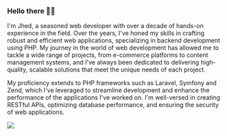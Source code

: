 ### Hello there 👋🤖
I'm Jhed, a seasoned web developer with over a decade of hands-on experience in the field. Over the years, I've honed my skills in crafting robust and efficient web applications, specializing in backend development using PHP. My journey in the world of web development has allowed me to tackle a wide range of projects, from e-commerce platforms to content management systems, and I've always been dedicated to delivering high-quality, scalable solutions that meet the unique needs of each project.

My proficiency extends to PHP frameworks such as Laravel, Symfony and Zend, which I've leveraged to streamline development and enhance the performance of the applications I've worked on. I'm well-versed in creating RESTful APIs, optimizing database performance, and ensuring the security of web applications.

![](https://komarev.com/ghpvc/?username=jhedmendoza&style=for-the-badge)
<!--
[![GitHub Streak](https://streak-stats.demolab.com?user=jhedmendoza&theme=calm)](https://git.io/streak-stats)
-->
<!--
### Connect with me

<a href="https://www.linkedin.com/in/jhedmendoza/" target="_blank"><img align="left" src="https://raw.githubusercontent.com/jhedmendoza/jhedmendoza/main/img/linkedin.svg" alt="Jhed Mendoza | LinkedIn" width="21px"/></a>

<a href="https://www.facebook.com/jhed.adrine" target="_blank"><img align="left" src="https://raw.githubusercontent.com/jhedmendoza/jhedmendoza/main/img/facebook.png" alt="Jhed Mendoza | Facebook" width="21px"/></a>

<a href="https://twitter.com/_jhedm" target="_blank"><img align="left" src="https://raw.githubusercontent.com/jhedmendoza/jhedmendoza/main/img/twitter.png" alt="Jhed Mendoza | Twitter" width="21px"/></a>

<a href="https://www.instagram.com/jhedmendoza/" target="_blank"><img align="left" src="https://raw.githubusercontent.com/jhedmendoza/jhedmendoza/main/img/instagram.svg" alt="Jhed Mendoza | Instagram" width="21px"/></a>

<a href="https://www.youtube.com/jhedmendoza" target="_blank"><img align="left" src="https://raw.githubusercontent.com/jhedmendoza/jhedmendoza/main/img/youtube.png" alt="Jhed Mendoza | Youtube" width="21px"/></a>
-->


<!--
**jhedmendoza/jhedmendoza** is a ✨ _special_ ✨ repository because its `README.md` (this file) appears on your GitHub profile.

Here are some ideas to get you started:

- 🔭 I’m currently working on ...
- 🌱 I’m currently learning ...
- 👯 I’m looking to collaborate on ...
- 🤔 I’m looking for help with ...
- 💬 Ask me about ...
- 📫 How to reach me: ...
- 😄 Pronouns: ...
- ⚡ Fun fact: ...
-->
